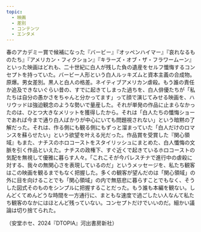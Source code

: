 ```yaml
---
topic:
  - 映画
  - 差別
  - コンテンツ
  - エンタメ
---
```

春のアカデミー賞で候補になった『バービー』『オッペンハイマー』『哀れなるものたち』『アメリカン・フィクション』『キラーズ・オブ・ザ・フラワームーン』といった映画はどれも、二十世紀に白人が残した負の遺産をセルフ懺悔するコンセプトを持っていた。バービー人形という白人ルッキズムと資本主義の合成物。原爆。男女差別。黒人と白人の格差。ネイティブアメリカン虐殺。もう誰の責任か追及できないぐらい昔の、すでに起きてしまった過ちを、白人俳優たちが「私たちは自分の愚かさをちゃんと分かってます」って顔で演じてみせる映画を、ハリウッドは強迫観念のような勢いで量産した。それが単発の作品に止まらなかったのは、ひとつ大きなメリットを獲得したから。それは「白人たちの懺悔ショーであれば今まで通り白人ばかりが中心にいても問題視されない」という暗黙の了解だった。それは、作る側にも観る側にもずっと溜まっていた「白人だけのロマンスを蘇らせたい」という欲望を叶える光だった。作品賞を受賞した『関心領域』もまた、ナチスのホロコーストをスタイリッシュにまとめた、白人懺悔の文脈を引く作品といえた。ナチスの政権下、すぐ近くで起きているホロコーストの気配を無視して優雅に暮らす人々。「これこそが今パレスチナで進行中の虐殺に対する、我々の無関心さを表現しているのだ」というメッセージを、私たち観客はこの映画を観るまでもなく把握した。多くの観客が望んだのは「関心領域」の外に目を向けることでも「関心領域」の内で無慈悲に暮らすことでもなく、そうした図式そのものをシンプルに把握することだった。もう誰も本編を観ない。しんどくてめんどうな時間を一方通行に、まともな速度で過ごしたい人なんて私たち観客のなかにはほとんど残っていない。コンセプトだけでいいのだ。細かい議論は切り捨てられた。

（安堂ホセ、2024『DTOPIA』河出書房新社）